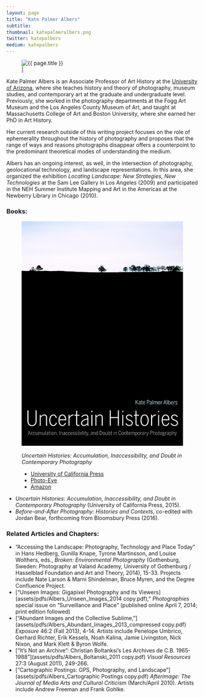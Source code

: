 ```yaml
---
layout: page
title: "Kate Palmer Albers"
subtitle:
thumbnail: katepalmeralbers.png
twitter: katepalbers
medium: katepalbers
---
```

<figure class="figure-profile">
	<img src="assets/images/{{ page.thumbnail }}" alt="{{ page.title }}" />
	<figcaption>
		<a href="https://www.twitter.com/{{ page.twitter }}"><i class="fa fa-twitter fa-2x hvr-grow"></i></a> | <a href="https://www.medium.com/@{{ page.medium }}"><i class="fa fa-medium fa-2x hvr-grow"></i></a>
	</figcaption>	
</figure>

Kate Palmer Albers is an Associate Professor of Art History at the [University of Arizona](http://art.arizona.edu/directory/profile?netid=kpalbers), where she teaches history and theory of photography, museum studies, and contemporary art at the graduate and undergraduate level. Previously, she worked in the photography departments at the Fogg Art Museum and the Los Angeles County Museum of Art, and taught at Massachusetts College of Art and Boston University, where she earned her PhD in Art History.

Her current research outside of this writing project focuses on the role of ephemerality throughout the history of photography and proposes that the range of ways and reasons photographs disappear offers a counterpoint to the predominant theoretical modes of understanding the medium. 

Albers has an ongoing interest, as well, in the intersection of photography, geolocational technology, and landscape representations. In this area, she organized the exhibition *Locating Landscape: New Strategies, New Technologies* at the Sam Lee Gallery in Los Angeles (2009) and participated in the NEH Summer Institute Mapping and Art in the Americas at the Newberry Library in Chicago (2010).



### **Books:**

<figure class="figure-sm">
	<img src="assets/images/uncertainhistories.jpg" alt="Uncertain Histories" />
	<figcaption>
	<p><em>Uncertain Histories: Accumulation, Inaccessibility, and Doubt in Contemporary Photography</em></p>
	<ul>
		<li><a href="http://www.ucpress.edu/book.php?isbn=9780520285279">University of California Press</a></li>
		<li><a href="http://www.photoeye.com/bookstore/citation.cfm?catalog=CA079&i=9780520285279&i2=">Photo-Eye</a></li>
		<li><a href="http://www.amazon.com/Uncertain-Histories-Accumulation-Inaccessibility-Contemporary/dp/0520285271">Amazon</a></li>
	</ul>	
	</figcaption>
</figure>

- *Uncertain Histories: Accumulation, Inaccessibility, and Doubt in Contemporary Photography* (University of California Press, 2015).
- *Before-and-After Photography: Histories and Contexts*, co-edited with Jordan Bear, forthcoming from Bloomsbury Press (2016).

### **Related Articles and Chapters:**

- “Accessing the Landscape: Photography, Technology and Place Today” in Hans Hedberg, Gunilla Knape, Tyrone Martinsson, and Louise Wolthers, eds., *Broken: Environmental Photography* (Gothenburg, Sweden: Photography at Valand Academy, University of Gothenburg / Hasselblad Foundation and Art and Theory, 2014), 15-33. Projects include Nate Larson & Marni Shindelman, Bruce Myren, and the Degree Confluence Project.
- [“Unseen Images: Gigapixel Photography and its Viewers](assets/pdfs/Albers_Unseen_Images_2014 copy.pdf),” *Photographies* special issue on “Surveillance and Place” (published online April 7, 2014; print edition followed)
- [“Abundant Images and the Collective Sublime,”](assets/pdfs/Albers_Abundant_Images_2013_compressed copy.pdf) *Exposure* 46:2 (Fall 2013), 4-14. Artists include Penelope Umbrico, Gerhard Richter, Erik Kessels, Noah Kalina, Jamie Livingston, Nick Nixon, and Mark Klett & Byron Wolfe.
- [“It’s Not an Archive”: Christian Boltanksi’s Les Archives de C.B. 1965-1988”](assets/pdfs/Albers_Boltanski_2011 copy.pdf) *Visual Resources* 27:3 (August 2011), 249-266.
- [“Cartographic Postings: GPS, Photography, and Landscape”](assets/pdfs/Albers_Cartographic Postings copy.pdf) *Afterimage: The Journal of Media Arts and Cultural Criticism* (March/April 2010). Artists include Andrew Freeman and Frank Gohlke.


